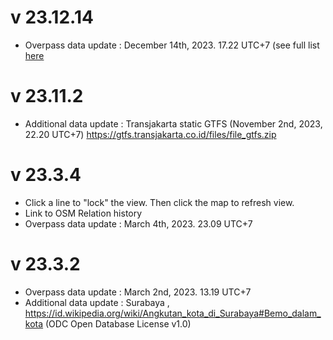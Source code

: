 # v 23.12.14
* Overpass data update : December 14th, 2023. 17.22 UTC+7 (see full list [here](https://github.com/altilunium/bisangkot/wiki/v23.12.14) 

# v 23.11.2
* Additional data update : Transjakarta static GTFS (November 2nd, 2023, 22.20 UTC+7) https://gtfs.transjakarta.co.id/files/file_gtfs.zip

# v 23.3.4
* Click a line to "lock" the view. Then click the map to refresh view.
* Link to OSM Relation history 
* Overpass data update : March 4th, 2023. 23.09 UTC+7

# v 23.3.2
* Overpass data update :  March 2nd, 2023. 13.19 UTC+7
* Additional data update : Surabaya ,  https://id.wikipedia.org/wiki/Angkutan_kota_di_Surabaya#Bemo_dalam_kota (ODC Open Database License v1.0)
